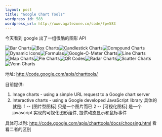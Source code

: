 ```yaml
--- 
layout: post
title: "Google Chart Tools"
wordpress_id: 583
wordpress_url: http://www.agatezone.cn/code/?p=583
---
```

今天看到 google 出了一组很酷的图形 API

<img src="http://chart.apis.google.com/chart?cht=bhs&chs=75x50&chd=t:10,50,60,80,40|50,60,100,40,20&chco=4d89f9,c6d9fd&chbh=20&chds=0,160&chbh=a" title="Bar Charts" /><img src="http://chart.apis.google.com/chart?chs=75x75&cht=ls&chd=t0:0,17,7,6|0,30,27,54|0,45,47,46|0,63,59,60|-1,40,35,-1|-1,5,70,-1|-1,-1,80,-1&chm=F,0000FF,0,1:2,10|H,0000FF,0,1:2,1:10|H,0000FF,3,1:2,1:10|H,0000FF,4,1:2,1:10|o,FF0000,5,,5|o,FF0000,6,,5" title="Box Charts" /><img src="http://chart.apis.google.com/chart?chs=75x50&cht=lc&chd=t0:-1,5,10,7,12,-1|-1,25,45,47,24,-1|-1,40,30,27,39,-1|-1,55,63,59,80,-1&chm=F,0000FF,0,,10" title="Candlestick Charts" /><img src="http://chart.apis.google.com/chart?cht=bvs&chbh=5,2&chm=D,0033FF,2,0,5,1&chbh=20&chs=75x50&chd=s2:1XQbnf4,EWoQMUB,9halxp9&chco=4D89F9,C6D9FD&chbh=a" title="Compound Charts" /><img src="http://chart.apis.google.com/chart?chst=d_bubble_icon_text_small&chld=ski|bb|Wheeee!|FFFFFF|000000" title="Dynamic Icons" /><img src="http://chart.apis.google.com/chart?cht=tx&chl=x%20=%20%5Cfrac%7B-b%20%5Cpm%20%5Csqrt%20%7Bb%5E2-4ac%7D%7D%7B2a%7D" title="Formulas" /><img src="http://chart.apis.google.com/chart?chs=75x50&cht=gom&chd=t:70&chco=FF0000,FF8040,FFFF00,00FF00,00FFFF,0000FF,800080" title="Google-O-Meter Charts" /><img src="http://chart.apis.google.com/chart?cht=lxy&chs=75x50&chd=t:10,20,40,80,90,95,99|20,30,40,50,60,70,80|-1|5,10,22,35,85&chco=3072F3,ff0000,00aaaa&chm=s,FF0000,0,-1,2|s,0000ff,1,-1,2|s,00aa00,2,-1,2" title="Line Charts" /><img src="http://chart.apis.google.com/chart?cht=t&chs=150x75&chd=t:0,100,50,32,60,40,43,12,14,54,98,17,70,76,18,29&chco=FFFFFF,FF0000,FFFF00,00FF00&chld=DZEGMGAOBWNGCFKECGCVSNDJTZGHMZZM&chtm=africa&chf=bg,s,EAF7FE" title="Map Charts" /><img src="http://chart.apis.google.com/chart?cht=p3&chd=s:Uf9a&chs=75x50" title="Pie Charts" /><img src="http://chart.apis.google.com/chart?chs=50x50&cht=qr&chl=Hello+world&chld=L|1&choe=UTF-8" title="QR Codes" /><img src="http://chart.apis.google.com/chart?cht=rs&chs=75x75&chd=t:77,66,15,0,31,48,100,77|20,36,100,2,0,100&chco=FF0000,FF9900&chls=2.0,4.0,0.0|2.0,4.0,0.0&chxt=x&chxl=0:|0|45|90|135|180|225|270|315&chxr=0,0.0,360.0&chg=25.0,25.0,2.0,2.0&chm=B,FF000080,0,1.0,5.0|B,FF990080,1,1.0,5.0&chxs=0,000000,4,0" title="Radar Charts" /><img src="http://chart.apis.google.com/chart?cht=s&chd=t:12,87,75,41,23,96,68,71,34,9|98,60,27,34,56,79,58,74,18,76|42,11,33,40,22,45,30,45,32,27&chs=75x50&chco=FF0000" title="Scatter Charts" /><img src="http://chart.apis.google.com/chart?cht=v&chs=75x50&chd=t:100,100,0,50" title="Venn Charts" />

地址: http://code.google.com/apis/charttools/

目前提供:
1. Image charts - using a simple URL request to a Google chart server
2. Interactive charts - using a Google developed JavaScript library
具体的就是:
1 -- [图片型图标] 只是一个图片而已
2 -- [可视化图标] 是一个 javascript 实现的可视化图形组件, 提供动态显示和鼠标事件

具体可以到: http://code.google.com/apis/charttools/docs/choosing.html 看看二者的区别
